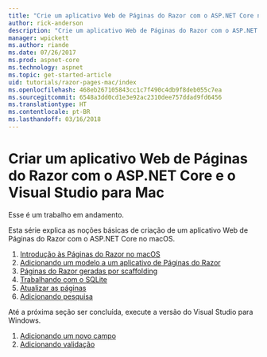 ```yaml
---
title: "Crie um aplicativo Web de Páginas do Razor com o ASP.NET Core no macOS"
author: rick-anderson
description: "Crie um aplicativo Web de Páginas do Razor com o ASP.NET Core e o EF Core."
manager: wpickett
ms.author: riande
ms.date: 07/26/2017
ms.prod: aspnet-core
ms.technology: aspnet
ms.topic: get-started-article
uid: tutorials/razor-pages-mac/index
ms.openlocfilehash: 468eb267105843cc1c7f490c4db9f8deb055c7ea
ms.sourcegitcommit: 6548a3dd0cd1e3e92ac2310dee757ddad9fd6456
ms.translationtype: HT
ms.contentlocale: pt-BR
ms.lasthandoff: 03/16/2018
---
```

# <a name="create-a-razor-pages-web-app-with-aspnet-core-and-visual-studio-for-mac"></a>Criar um aplicativo Web de Páginas do Razor com o ASP.NET Core e o Visual Studio para Mac

Esse é um trabalho em andamento.

Esta série explica as noções básicas de criação de um aplicativo Web de Páginas do Razor com o ASP.NET Core no macOS.

1. [Introdução às Páginas do Razor no macOS](xref:tutorials/razor-pages-mac/razor-pages-start)
1. [Adicionando um modelo a um aplicativo de Páginas do Razor](xref:tutorials/razor-pages-mac/model)
1. [Páginas do Razor geradas por scaffolding](xref:tutorials/razor-pages-mac/page)
1. [Trabalhando com o SQLite](xref:tutorials/razor-pages-mac/sql)
1. [Atualizar as páginas](xref:tutorials/razor-pages-mac/da1)
1. [Adicionando pesquisa](xref:tutorials/razor-pages-mac/search)

Até a próxima seção ser concluída, execute a versão do Visual Studio para Windows.

1. [Adicionando um novo campo](xref:tutorials/razor-pages/new-field)
1. [Adicionando validação](xref:tutorials/razor-pages/validation)
